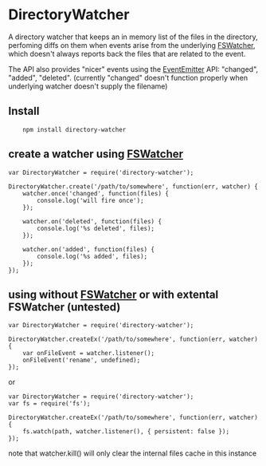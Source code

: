 DirectoryWatcher
================

A directory watcher that keeps an in memory list of the files in the directory, perfoming diffs on them when events arise from the underlying 
[FSWatcher](http://nodejs.org/api/fs.html#fs_class_fs_fswatcher), which doesn't always reports back the files that are related to the event.

The API also provides "nicer" events using the [EventEmitter](http://nodejs.org/api/events.html#events_class_events_eventemitter) API: "changed", "added", "deleted". (currently "changed" doesn't function properly when underlying watcher doesn't
supply the filename)

Install
-------------------------
```
	npm install directory-watcher
```

create a watcher using [FSWatcher](http://nodejs.org/api/fs.html#fs_class_fs_fswatcher)
---------------------------------------------------------------------------------------

```
var DirectoryWatcher = require('directory-watcher');

DirectoryWatcher.create('/path/to/somewhere', function(err, watcher) {
	watcher.once('changed', function(files) {
		console.log('will fire once');		
	});

	watcher.on('deleted', function(files) {
		console.log('%s deleted', files);
	});

	watcher.on('added', function(files) {
		console.log('%s added', files);
	});
});

```

using without [FSWatcher](http://nodejs.org/api/fs.html#fs_class_fs_fswatcher) or with extental FSWatcher (untested)
-------------------------------------

```
var DirectoryWatcher = require('directory-watcher');

DirectoryWatcher.createEx('/path/to/somewhere', function(err, watcher) {
	var onFileEvent = watcher.listener();
	onFileEvent('rename', undefined);
});

```

or

```
var DirectoryWatcher = require('directory-watcher');
var fs = require('fs');

DirectoryWatcher.createEx('/path/to/somewhere', function(err, watcher) {
	fs.watch(path, watcher.listener(), { persistent: false });
});

```
note that watcher.kill() will only clear the internal files cache in this instance